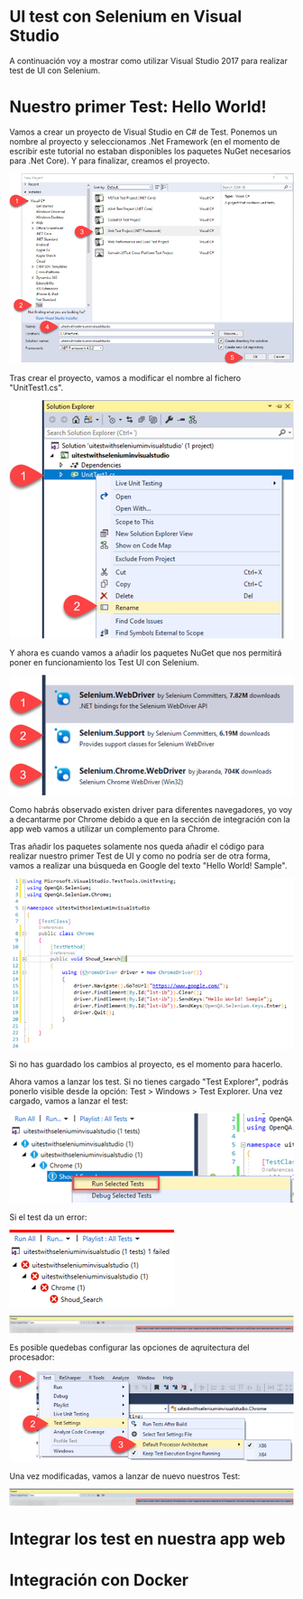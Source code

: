 # UI test con Selenium en Visual Studio

A continuación voy a mostrar como utilizar Visual Studio 2017 para realizar test de UI con Selenium.

# Nuestro primer Test: Hello World!

Vamos a crear un proyecto de Visual Studio en C# de Test. Ponemos un nombre al proyecto y seleccionamos .Net Framework (en el momento de escribir este tutorial no estaban disponibles los paquetes NuGet necesarios para .Net Core). Y para finalizar, creamos el proyecto.

![](https://github.com/jmfloreszazo/uitestwithseleniuminvisualstudio/blob/master/readmeimages/Step1.png)

Tras crear el proyecto, vamos a modificar el nombre al fichero "UnitTest1.cs".

![](https://github.com/jmfloreszazo/uitestwithseleniuminvisualstudio/blob/master/readmeimages/Step2.png)

Y ahora es cuando vamos a añadir los paquetes NuGet que nos permitirá poner en funcionamiento los Test UI con Selenium.

![](https://github.com/jmfloreszazo/uitestwithseleniuminvisualstudio/blob/master/readmeimages/Step3.png)

Como habrás observado existen driver para diferentes navegadores, yo voy a decantarme por Chrome debido a que en la sección de integración con la app web vamos a utilizar un complemento para Chrome.

Tras añadir los paquetes solamente nos queda añadir el código para realizar nuestro primer Test de UI y como no podría ser de otra forma, vamos a realizar una búsqueda en Google del texto "Hello World! Sample".

![](https://github.com/jmfloreszazo/uitestwithseleniuminvisualstudio/blob/master/readmeimages/Step4.png)

Si no has guardado los cambios al proyecto, es el momento para hacerlo.

Ahora vamos a lanzar los test. Si no tienes cargado "Test Explorer", podrás ponerlo visible desde la opción: Test > Windows > Test Explorer. Una vez cargado, vamos a lanzar el test:

![](https://github.com/jmfloreszazo/uitestwithseleniuminvisualstudio/blob/master/readmeimages/Step5.png)

Si el test da un error:

![](https://github.com/jmfloreszazo/uitestwithseleniuminvisualstudio/blob/master/readmeimages/Step61.png)

![](https://github.com/jmfloreszazo/uitestwithseleniuminvisualstudio/blob/master/readmeimages/Step62.png)

Es posible quedebas configurar las opciones de aqruitectura del procesador:

![](https://github.com/jmfloreszazo/uitestwithseleniuminvisualstudio/blob/master/readmeimages/Step7.png)

Una vez modificadas, vamos a lanzar de nuevo nuestros Test:

![](https://github.com/jmfloreszazo/uitestwithseleniuminvisualstudio/blob/master/readmeimages/Step62.png)


# Integrar los test en nuestra app web

# Integración con Docker
